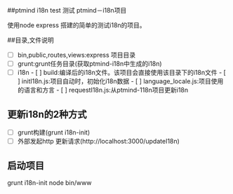 ##ptmind i18n test
测试 ptmind－i18n项目

使用node express 搭建的简单的测试i18n的项目。

##目录,文件说明

- [ ] bin,public,routes,views:express 项目目录
- [ ] grunt:grunt任务目录(获取ptmind-i18n中生成的i18n)
- [ ] i18n
      - [ ] build:编译后的i18n文件。该项目会直接使用该目录下的i18n文件
      - [ ] initI18n.js:项目自动时，初始化i18n数据
      - [ ] language_locale.js:项目使用的语言和方言
      - [ ] requestI18n.js:从ptmind-118n项目更新i18n

## 更新i18n的2种方式

- [ ] grunt构建(grunt i18n-init)
- [ ] 外部发起http 更新请求(http://localhost:3000/updateI18n)

## 启动项目

grunt i18n-init
node bin/www